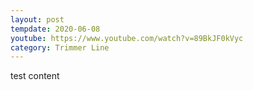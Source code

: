 ```yaml
---
layout: post
tempdate: 2020-06-08
youtube: https://www.youtube.com/watch?v=89BkJF0kVyc
category: Trimmer Line
---
```

test content